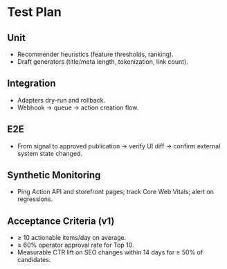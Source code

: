 # Test Plan

## Unit
- Recommender heuristics (feature thresholds, ranking).
- Draft generators (title/meta length, tokenization, link count).

## Integration
- Adapters dry-run and rollback.
- Webhook → queue → action creation flow.

## E2E
- From signal to approved publication → verify UI diff → confirm external system state changed.

## Synthetic Monitoring
- Ping Action API and storefront pages; track Core Web Vitals; alert on regressions.

## Acceptance Criteria (v1)
- ≥ 10 actionable items/day on average.
- ≥ 60% operator approval rate for Top 10.
- Measurable CTR lift on SEO changes within 14 days for ≥ 50% of candidates.
